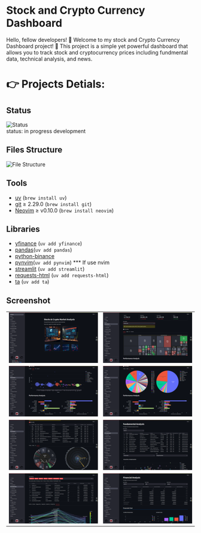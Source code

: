 # Stock and Crypto Currency Dashboard

Hello, fellow developers! 👋
Welcome to my stock and Crypto Currency Dashboard project! 🚀
This project is a simple yet powerful dashboard that allows you to track stock and cryptocurrency prices including fundmental data, technical analysis, and news.

# 👉 Projects Detials:

## Status

![Status](https://img.shields.io/badge/status-active-success.svg) <br>
status: in progress development

## Files Structure

![File Structure](./images/image07.png)

## Tools

- [uv](https://uv.sh/) (`brew install uv`)
- [git](https://git-scm.com/) ≥ 2.29.0 (`brew install git`)
- [Neovim](https://github.com/neovim/neovim/wiki/Installing-Neovim) ≥ v0.10.0 (`brew install neovim`)

## Libraries

- [yfinance](https://github.com/ranaroussi/yfinance) (`uv add yfinance`)
- [pandas](https://pandas.pydata.org/)(`uv add pandas`)
- [python-binance](https://python-binance.readthedocs.io/en/latest)
- [pynvim](https://github.com/neovim/pynvim)(`uv add pynvim`) \*\*\* If use nvim
- [streamlit](https://streamlit.io/) (`uv add streamlit`)
- [requests-html](https://requests.readthedocs.io/projects/requests-html/en/latest/) (`uv add requests-html`)
- [ta](https://technical-analysis-library-in-python.readthedocs.io/en/latest) (`uv add ta`)

## Screenshot

<table width="100%">
  <tr>
  </tr>
  <tr>
    <td width="50%">
      <img src="https://github.com/soullessness1611/StockCryptoDashboard/blob/main/demo_images/000.png?raw=true" />
    </td>
    <td width="50%">
      <img src="https://github.com/soullessness1611/StockCryptoDashboard/blob/main/demo_images/001.png?raw=true" />
    </td>
  </tr>
  <tr>
  </tr>
  <tr>
    <td width="50%">
      <img src="https://github.com/soullessness1611/StockCryptoDashboard/blob/main/demo_images/002.png?raw=true" />
    </td>
    <td width="50%">
      <img src="https://github.com/soullessness1611/StockCryptoDashboard/blob/main/demo_images/003.png?raw=true" />
    </td>
  </tr>

<tr>
    <td width="50%">
      <img src="https://github.com/soullessness1611/StockCryptoDashboard/blob/main/demo_images/004.png?raw=true" />
    </td>
    <td width="50%">
      <img src="https://github.com/soullessness1611/StockCryptoDashboard/blob/main/demo_images/005.png?raw=true" />
    </td>
  </tr>

<tr>
    <td width="50%">
      <img src="https://github.com/soullessness1611/StockCryptoDashboard/blob/main/demo_images/006.png?raw=true" />
    </td>
    <td width="50%">
      <img src="https://github.com/soullessness1611/StockCryptoDashboard/blob/main/demo_images/007.png?raw=true" />
    </td>
  </tr>
</table>
